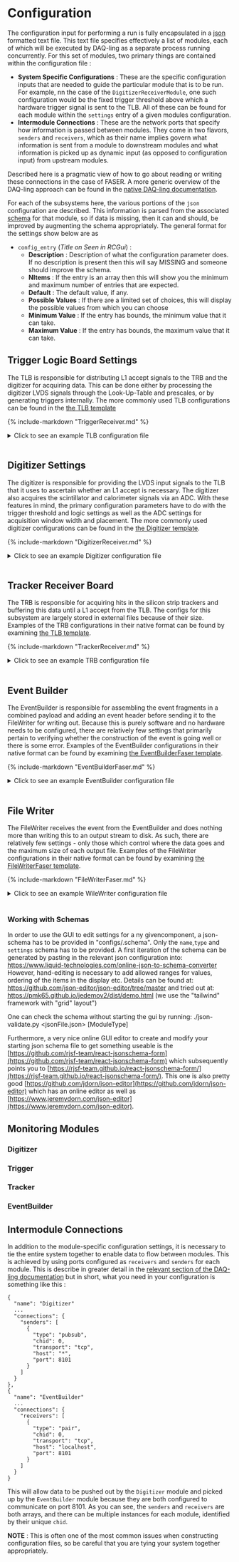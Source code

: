 # Configuration 
The configuration input for performing a run is fully encapsulated in a [json](https://www.json.org/) formatted
text file.  This text file specifies effectively a list of modules, each of which will
be executed by DAQ-ling as a separate process running concurrently.  For this set of 
modules, two primary things are contained within the configuration file :

  - __System Specific Configurations__ : These are the specific configuration inputs that
  are needed to guide the particular module that is to be run.  For example, nn the case of the
  `DigitizerReceiverModule`, one such configuration would be the fixed trigger threshold
  above which a hardware trigger signal is sent to the TLB.  All of these can be found for
  each module within the `settings` entry of a given modules configuration.
  - __Intermodule Connections__ : These are the network ports that specify how information
  is passed between modules.  They come in two flavors, `senders` and `receivers`, which
  as their name implies govern what information is sent from a module to downstream modules and what information 
  is picked up as dynamic input (as opposed to configuration input) from upstream modules.
  
Described here is a pragmatic view of how to go about reading or writing these connections
in the case of FASER.  A more generic overview of the DAQ-ling approach can be found in 
the [native DAQ-ling documentation](https://daqling.docs.cern.ch/).

For each of the subsystems here, the various portions of the `json` configuration are
described.  This information is parsed from the associated [schema](https://json-schema.org/) for that module, so
if data is missing, then it can and should, be improved by augmenting the schema appropriately.
The general format for the settings show below are as

  - `config_entry` (*Title on Seen in RCGui*) : 
    - __Description__ : Description of what the configuration parameter does. If no description is present then this will say MISSING and someone should improve the schema.
    - __NItems__ : If the entry is an array then this will show you the minimum and maximum number of entries that are expected.
    - __Default__ : The default value, if any.
    - __Possible Values__ : If there are a limited set of choices, this will display the possible values from which you can choose
    - __Minimum Value__ : If the entry has bounds, the minimum value that it can take.
    - __Maximum Value__ : If the entry has bounds, the maximum value that it can take.


## Trigger Logic Board Settings
The TLB is responsible for distributing L1 accept signals to the TRB and the digitizer
for acquiring data.  This can be done either by processing the digitizer LVDS signals
through the Look-Up-Table and prescales, or by generating triggers internally.  The 
more commonly used TLB configurations can be found in the 
[the TLB template](https://gitlab.cern.ch/faser/daq/-/blob/master/configs/Templates/TLB.json)

{%
   include-markdown "TriggerReceiver.md"
%}

<details><summary>Click to see an example TLB configuration file</summary>
<p>
{%
   include-markdown "TLBReceiverEHN1.md"
%}
</p>
</details>
<br>

## Digitizer Settings
The digitizer is responsible for providing the LVDS input signals to the TLB that it uses
to ascertain whether an L1 accept is necessary.  The digitizer also acquires the scintillator
and calorimeter signals via an ADC.  With these features in mind, the primary configuration
parameters have to do with the trigger threshold and logic settings as well as the ADC 
settings for acquisition window width and placement. The more commonly used digitizer 
configurations can be found in the  [the Digitizer template](https://gitlab.cern.ch/faser/daq/-/blob/master/configs/Templates/Digitizer.json).

{%
   include-markdown "DigitizerReceiver.md"
%}

<details><summary>Click to see an example Digitizer configuration file</summary>
<p>
{%
   include-markdown "DigitizerEHN1.md"
%}
</p>
</details>
<br>

## Tracker Receiver Board
The TRB is responsible for acquiring hits in the silicon strip trackers and buffering this data until
a L1 accept from the TLB.  The configs for this subsystem are largely stored in external files because of
their size.  Examples of the TRB configurations in their native format can be found by examining 
[the TLB template](https://gitlab.cern.ch/faser/daq/-/blob/master/configs/Templates/TRB.json).

{%
   include-markdown "TrackerReceiver.md"
%}

<details><summary>Click to see an example TRB configuration file</summary>
<p>
{%
   include-markdown "TRBReceiver00.md"
%}
</p>
</details>
<br>

## Event Builder
The EventBuilder is responsible for assembling the event fragments in a combined payload 
and adding an event header before sending it to the FileWriter for writing out.  Because this
is purely software and no hardware needs to be configured, there are relatively few settings
that primarily pertain to verifying whether the construction of the event is going well or
there is some error.  Examples of the EventBuilder configurations in their native format can be found by 
examining [the EventBuilderFaser template](https://gitlab.cern.ch/faser/daq/-/blob/master/configs/Templates/eventBuilder.json).

{%
   include-markdown "EventBuilderFaser.md"
%}

<details><summary>Click to see an example EventBuilder configuration file</summary>
<p>
{%
   include-markdown "EventBuilder.md"
%}
</p>
</details>
<br>

## File Writer
The FileWriter receives the event from the EventBuilder and does nothing more than writing
this to an output stream to disk.  As such, there are relatively few settings - only those
which control where the data goes and the maximum size of each output file.
Examples of the FileWriter configurations in their native format can be found by 
examining [the FileWriterFaser template](https://gitlab.cern.ch/faser/daq/-/blob/master/configs/Templates/fileWriter.json).

{%
   include-markdown "FileWriterFaser.md"
%}

<details><summary>Click to see an example WileWriter configuration file</summary>
<p>
{%
   include-markdown "FileWriter.md"
%}
</p>
</details>
<br>

### Working with Schemas
In order to use the GUI to edit settings for a ny givencomponent, a json-schema
has to be provided in "configs/<moduleName>.schema". Only the `name`,`type` and `settings`
schema has to be provided. A first iteration of the
schema can be generated by pasting in the relevant json configuration into:
  https://www.liquid-technologies.com/online-json-to-schema-converter
However, hand-editing is necessary to add allowed ranges for values,
ordering of the items in the display etc. Details can be found at:
  https://github.com/json-editor/json-editor/tree/master
and tried out at:
  https://pmk65.github.io/jedemov2/dist/demo.html
(we use the "tailwind" framework with "grid" layout")

One can check the schema without starting the gui by running:
  ./json-validate.py <jsonFile.json> [ModuleType]
  
Furthermore, a very nice online GUI editor to create and modify your starting
json schema file to get something useable is the [https://github.com/rjsf-team/react-jsonschema-form](https://github.com/rjsf-team/react-jsonschema-form)
which subsequently points you to [https://rjsf-team.github.io/react-jsonschema-form/](https://rjsf-team.github.io/react-jsonschema-form/). This 
one is also pretty good [https://github.com/jdorn/json-editor](https://github.com/jdorn/json-editor) which has an
online editor as well as [https://www.jeremydorn.com/json-editor](https://www.jeremydorn.com/json-editor).


## Monitoring Modules

### Digitizer

### Trigger

### Tracker

### EventBuilder

## Intermodule Connections
In addition to the module-specific configuration settings, it is necessary to tie the 
entire system together to enable data to flow between modules.  This is achieved by using
ports configured as `receivers` and `senders` for each module.  This is describe in greater
detail in the [relevant section of the DAQ-ling documentation](https://daqling.docs.cern.ch/modules/)
but in short, what you need in your configuration is something like this :
```
{
  "name": "Digitizer"
  ...
  "connections": {
    "senders": [
      {
        "type": "pubsub",
        "chid": 0,
        "transport": "tcp",
        "host": "*",
        "port": 8101
      }
    ]
  }
},
{
  "name": "EventBuilder"
  ...
  "connections": {
    "receivers": [
      {
        "type": "pair",
        "chid": 0,
        "transport": "tcp",
        "host": "localhost",
        "port": 8101
      }
    ]
  }
}
```
This will allow data to be pushed out by the `Digitizer` module and picked up by the
`EventBuilder` module because they are both configured to communicate on port 8101.
As you can see, the `senders` and `receivers` are both arrays, and there can be multiple
instances for each module, identified by their unique `chid`.

__NOTE__ : This is often one of the most common issues when constructing configuration
files, so be careful that you are tying your system together appropriately.

